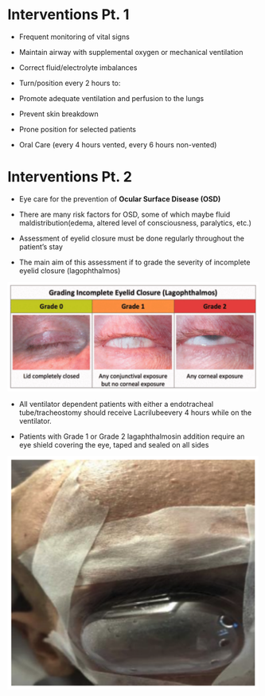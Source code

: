# Interventions Pt. 1

* Frequent monitoring of vital signs

* Maintain airway with supplemental oxygen or mechanical ventilation

* Correct fluid/electrolyte imbalances

* Turn/position every 2 hours to: 
 * Promote adequate ventilation and perfusion to the lungs
 * Prevent skin breakdown
 
* Prone position for selected patients

* Oral Care (every 4 hours vented, every 6 hours non-vented)

# Interventions Pt. 2

* Eye care for the prevention of **Ocular Surface Disease (OSD)**
 * There are many risk factors for OSD, some of which maybe fluid maldistribution(edema, altered level of consciousness, paralytics, etc.)

* Assessment of eyelid closure must be done regularly throughout the patient’s stay

* The main aim of this assessment if to grade the severity of incomplete eyelid closure (lagophthalmos)

![](assets/interventions.png)

* All ventilator dependent patients with either a endotracheal tube/tracheostomy should receive Lacrilubeevery 4 hours while on the ventilator.

* Patients with Grade 1 or Grade 2 lagaphthalmosin addition require an eye shield covering the eye, taped and sealed on all sides

![](assets/interventions2.png)
